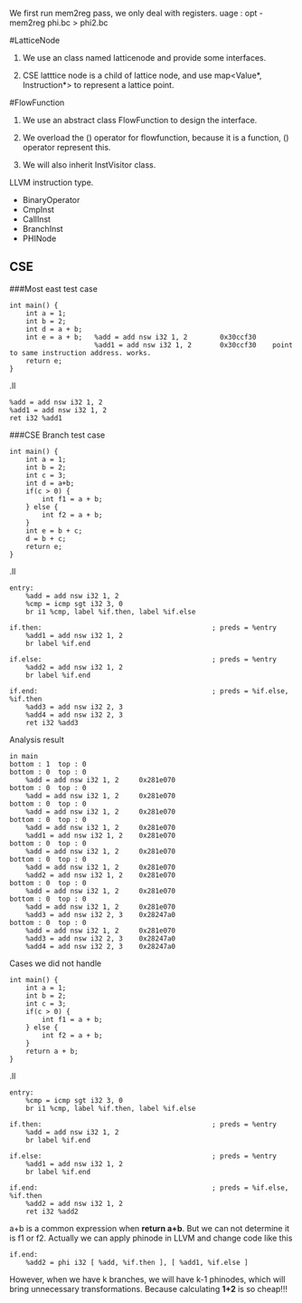 We first run mem2reg pass, we only deal with registers.
uage : opt -mem2reg phi.bc > phi2.bc


#LatticeNode

1. We use an class named latticenode and provide some interfaces.

2. CSE latttice node is a child of lattice node, and use map<Value*, Instruction*> to represent a lattice point.


#FlowFunction

1. We use an abstract class FlowFunction to design the interface.

2. We overload the () operator for flowfunction, because it is a function, () operator represent this.

3. We will also inherit InstVisitor class.

LLVM instruction type. 

* BinaryOperator
* CmpInst
* CallInst
* BranchInst
* PHINode


## CSE

###Most east test case

	int main() {	
		int a = 1;
		int b = 2;
		int d = a + b;
		int e = a + b;   %add = add nsw i32 1, 2   	    0x30ccf30
  						 %add1 = add nsw i32 1, 2   	0x30ccf30    point to same instruction address. works.
		return e;
	}

.ll

	%add = add nsw i32 1, 2
	%add1 = add nsw i32 1, 2
	ret i32 %add1


###CSE Branch test case

	int main() {	
		int a = 1;
		int b = 2;
		int c = 3;
		int d = a+b;
		if(c > 0) {
			int f1 = a + b;
		} else {
			int f2 = a + b;
		}
		int e = b + c;
		d = b + c;
		return e;
	}

.ll

	entry:
 		%add = add nsw i32 1, 2
 		%cmp = icmp sgt i32 3, 0
 		br i1 %cmp, label %if.then, label %if.else
 
 	if.then:                                          ; preds = %entry
		%add1 = add nsw i32 1, 2
		br label %if.end
 
 	if.else:                                          ; preds = %entry
 		%add2 = add nsw i32 1, 2
 		br label %if.end
 
 	if.end:                                           ; preds = %if.else, %if.then
 		%add3 = add nsw i32 2, 3
 		%add4 = add nsw i32 2, 3
 		ret i32 %add3

Analysis result

	in main
	bottom : 1  top : 0
	bottom : 0  top : 0
  		%add = add nsw i32 1, 2   	0x281e070
	bottom : 0  top : 0
  		%add = add nsw i32 1, 2   	0x281e070
	bottom : 0  top : 0
  		%add = add nsw i32 1, 2   	0x281e070
	bottom : 0  top : 0
  		%add = add nsw i32 1, 2   	0x281e070
  		%add1 = add nsw i32 1, 2   	0x281e070
	bottom : 0  top : 0
  		%add = add nsw i32 1, 2   	0x281e070
	bottom : 0  top : 0
  		%add = add nsw i32 1, 2   	0x281e070
  		%add2 = add nsw i32 1, 2   	0x281e070
	bottom : 0  top : 0
  		%add = add nsw i32 1, 2   	0x281e070
	bottom : 0  top : 0
  		%add = add nsw i32 1, 2   	0x281e070
  		%add3 = add nsw i32 2, 3   	0x28247a0
	bottom : 0  top : 0
  		%add = add nsw i32 1, 2   	0x281e070
  		%add3 = add nsw i32 2, 3   	0x28247a0
		%add4 = add nsw i32 2, 3   	0x28247a0

Cases we did not handle

	int main() {
		int a = 1;
		int b = 2;
		int c = 3;
		if(c > 0) {
			int f1 = a + b;
		} else {
			int f2 = a + b;
		}
		return a + b;
	}

.ll

	entry:
  		%cmp = icmp sgt i32 3, 0
  		br i1 %cmp, label %if.then, label %if.else

	if.then:                                          ; preds = %entry
  		%add = add nsw i32 1, 2
  		br label %if.end

	if.else:                                          ; preds = %entry
  		%add1 = add nsw i32 1, 2
  		br label %if.end

	if.end:                                           ; preds = %if.else, %if.then
  		%add2 = add nsw i32 1, 2
  		ret i32 %add2

a+b is a common expression when **return a+b**. But we can not determine it is f1 or f2. Actually we can apply phinode in LLVM and change code like this

	if.end:
		%add2 = phi i32 [ %add, %if.then ], [ %add1, %if.else ]
However, when we have k branches, we will have k-1 phinodes, which will bring unnecessary transformations. Because calculating **1+2** is so cheap!!!  
